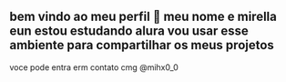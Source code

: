 bem vindo ao meu perfil 👻
meu nome e mirella 
eun estou estudando alura
vou usar esse ambiente para compartilhar os meus projetos 
----------------------------------------------------------
voce pode entra erm contato cmg 
@mihx0_0 
